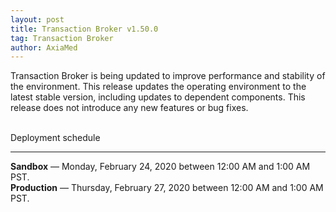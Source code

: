 ```yaml
---
layout: post
title: Transaction Broker v1.50.0
tag: Transaction Broker
author: AxiaMed
---
```


Transaction Broker is being updated to improve performance and stability of the environment. This release updates the operating environment to the latest stable version, including updates to dependent components. This release does not introduce any new features or bug fixes.

&nbsp;  
Deployment schedule
* * *
**Sandbox** — Monday, February 24, 2020 between 12:00 AM and 1:00 AM PST.
<br>
**Production** — Thursday, February 27, 2020 between 12:00 AM and 1:00 AM PST.
